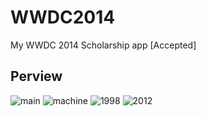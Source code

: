 # WWDC2014
My WWDC 2014 Scholarship app [Accepted]

## Perview
![main](http://ahmedbekhit.com/wwdc14/main.png)
![machine](http://ahmedbekhit.com/wwdc14/machine.png)
![1998](http://ahmedbekhit.com/wwdc14/birth.png)
![2012](http://ahmedbekhit.com/wwdc14/2012.png)
